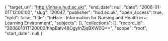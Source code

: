 {
  "target_url": "http://inhale.hud.ac.uk/", 
  "end_date": null, 
  "date": "2006-01-01T12:00:00", 
  "slug": 120047, 
  "publisher": "hud.ac.uk", 
  "open_access": true, 
  "npld": false, 
  "title": "InHale : Information for Nursing and Health in a Learning Environment", 
  "subjects": [], 
  "collections": [], 
  "record_id": "20060101T120000/hhpBaIv48OgyInZjqBXW0Q==", 
  "scope": "root", 
  "start_date": null
}

